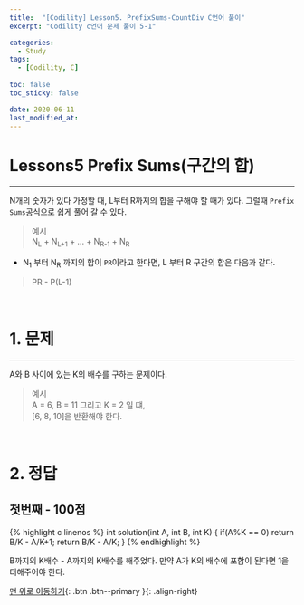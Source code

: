 ```yaml
---
title:  "[Codility] Lesson5. PrefixSums-CountDiv C언어 풀이" 
excerpt: "Codility c언어 문제 풀이 5-1"

categories:
  - Study
tags:
  - [Codility, C]
 
toc: false
toc_sticky: false

date: 2020-06-11
last_modified_at:
---
```

# Lessons5 Prefix Sums(구간의 합)
---
N개의 숫자가 있다 가정할 때, L부터 R까지의 합을 구해야 할 때가 있다. 그럴때 `Prefix Sums`공식으로 쉽게 풀어 갈 수 있다. 
>예시   
N<sub>L</sub> + N<sub>L+1</sub> + ... + N<sub>R-1</sub> + N<sub>R</sub>

- N<sub>1</sub> 부터 N<sub>R</sub> 까지의 합이 `PR`이라고 한다면, L 부터 R 구간의 합은 다음과 같다.

>PR - P(L-1)

<br>

# 1. 문제
---
A와 B 사이에 있는 K의 배수를 구하는 문제이다.
>예시   
A = 6, B = 11 그리고 K = 2 일 떄,   
[6, 8, 10]을 반환해야 한다.

<br>

# 2. 정답
## 첫번째 - 100점

{% highlight c linenos %}
int solution(int A, int B, int K) {
    if(A%K == 0)
        return B/K - A/K+1;
    return B/K - A/K;
}
{% endhighlight %}

B까지의 K배수 - A까지의 K배수를 해주었다. 만약 A가 K의 배수에 포함이 된다면 1을 더해주어야 한다.

[맨 위로 이동하기](#){: .btn .btn--primary }{: .align-right}